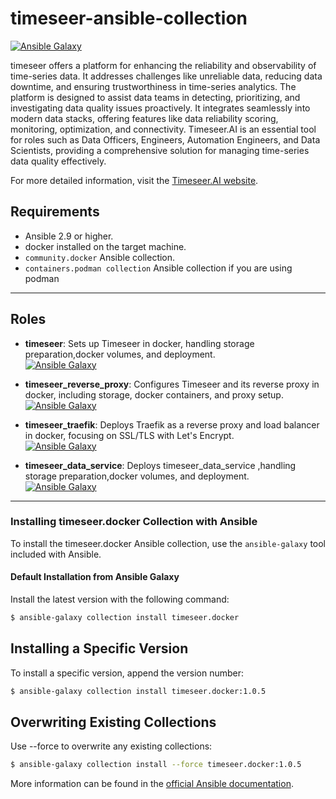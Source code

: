 # timeseer-ansible-collection

[![Ansible Galaxy](https://img.shields.io/badge/ansible--galaxy-timeseer_ansible_collection-yellow.svg)](https://galaxy.ansible.com/ui/namespaces/timeseer/)

timeseer offers a platform for enhancing the reliability and observability of time-series data. It addresses challenges like unreliable data, reducing data downtime, and ensuring trustworthiness in time-series analytics. The platform is designed to assist data teams in detecting, prioritizing, and investigating data quality issues proactively. It integrates seamlessly into modern data stacks, offering features like data reliability scoring, monitoring, optimization, and connectivity. Timeseer.AI is an essential tool for roles such as Data Officers, Engineers, Automation Engineers, and Data Scientists, providing a comprehensive solution for managing time-series data quality effectively.

For more detailed information, visit the [Timeseer.AI website](https://www.timeseer.ai/).

## Requirements

- Ansible 2.9 or higher.
- docker installed on the target machine.
- `community.docker` Ansible collection.
- `containers.podman collection` Ansible collection if you are using podman

---

## Roles

- **timeseer**: Sets up Timeseer in docker, handling storage preparation,docker volumes, and deployment.  
  [![Ansible Galaxy](https://img.shields.io/badge/docker-timeseer-yellow.svg)](https://github.com/timeseer-ai/timeseer-ansible-collection/tree/master/timeseer/docker/roles/timeseer)

- **timeseer_reverse_proxy**: Configures Timeseer and its reverse proxy in docker, including storage, docker containers, and proxy setup.  
  [![Ansible Galaxy](https://img.shields.io/badge/docker-timeseer_reverse_proxy-yellow.svg)](https://github.com/timeseer-ai/timeseer-ansible-collection/tree/master/timeseer/docker/roles/timeseer_reverse_proxy)

- **timeseer_traefik**: Deploys Traefik as a reverse proxy and load balancer in docker, focusing on SSL/TLS with Let's Encrypt.  
  [![Ansible Galaxy](https://img.shields.io/badge/docker-timeseer_traefik-yellow.svg)](https://github.com/timeseer-ai/timeseer-ansible-collection/tree/master/timeseer/docker/roles/traefik)

- **timeseer_data_service**: Deploys timeseer_data_service ,handling storage preparation,docker volumes, and deployment.  
  [![Ansible Galaxy](https://img.shields.io/badge/docker-timeseer_data_service-yellow.svg)](https://github.com/timeseer-ai/timeseer-ansible-collection/tree/master/timeseer/docker/roles/timeseer_data_service)

---

### Installing timeseer.docker Collection with Ansible

To install the timeseer.docker Ansible collection, use the `ansible-galaxy` tool included with Ansible.

#### Default Installation from Ansible Galaxy

Install the latest version with the following command:

```bash
$ ansible-galaxy collection install timeseer.docker
```

## Installing a Specific Version

To install a specific version, append the version number:

```bash
$ ansible-galaxy collection install timeseer.docker:1.0.5
```

## Overwriting Existing Collections

Use --force to overwrite any existing collections:

```bash
$ ansible-galaxy collection install --force timeseer.docker:1.0.5
```

More information can be found in the [official Ansible documentation](https://docs.ansible.com/).
